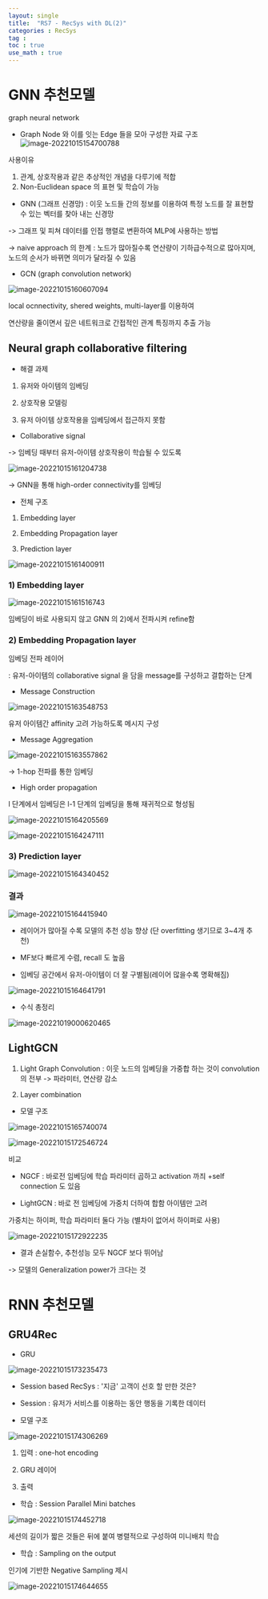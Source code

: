 ```yaml
---
layout: single
title:  "RS7 - RecSys with DL(2)"
categories : RecSys
tag : 
toc : true
use_math : true
---
```


# GNN 추천모델
graph neural network


+ Graph
Node 와 이를 잇는 Edge 들을 모아 구성한 자료 구조
![image-20221015154700788](/images/2022-10-15-RecSys7/image-20221015154700788.png)

사용이유
1) 관계, 상호작용과 같은 추상적인 개념을 다루기에 적합
2) Non-Euclidean space 의 표현 및 학습이 가능

+ GNN (그래프 신경망)
: 이웃 노드들 간의 정보를 이용하여 특정 노드를 잘 표현할 수 있는 벡터를 찾아 내는 신경망

-> 그래프 및 피쳐 데이터를 인접 행렬로 변환하여 MLP에 사용하는 방법

-> naive approach 의 한계 : 노드가 많아질수록 연산량이 기하급수적으로 많아지며, 노드의 순서가 바뀌면 의미가 달라질 수 있음

+ GCN (graph convolution network)

![image-20221015160607094](/images/2022-10-15-RecSys7/image-20221015160607094.png)

local ocnnectivity, shered weights, multi-layer를 이용하여 

연산량을 줄이면서 깊은 네트워크로 간접적인 관계 특징까지 추출 가능


## Neural graph collaborative filtering

+ 해결 과제

1) 유저와 아이템의 임베딩

2) 상호작용 모델링

3) 유저 아이템 상호작용을 임베딩에서 접근하지 못함

+ Collaborative signal

-> 임베딩 때부터 유저-아이템 상호작용이 학습될 수 있도록 

![image-20221015161204738](/images/2022-10-15-RecSys7/image-20221015161204738.png)

-> GNN을 통해  high-order connectivity를 임베딩


+ 전체 구조

1) Embedding layer

2) Embedding Propagation layer

3) Prediction layer

![image-20221015161400911](/images/2022-10-15-RecSys7/image-20221015161400911.png)

### 1) Embedding layer

![image-20221015161516743](/images/2022-10-15-RecSys7/image-20221015161516743.png)

임베딩이 바로 사용되지 않고 GNN 의 2)에서 전파시켜 refine함

### 2) Embedding Propagation layer
임베딩 전파 레이어

: 유저-아이템의 collaborative signal 을 담을 message를 구성하고 결합하는 단계

+ Message Construction

![image-20221015163548753](/images/2022-10-15-RecSys7/image-20221015163548753.png)

유저 아이템간 affinity 고려 가능하도록 메시지 구성

+ Message Aggregation

![image-20221015163557862](/images/2022-10-15-RecSys7/image-20221015163557862.png)

-> 1-hop 전파를 통한 임베딩

+ High order propagation

l 단계에서 임베딩은 l-1 단계의 임베딩을 통해 재귀적으로 형성됨

![image-20221015164205569](/images/2022-10-15-RecSys7/image-20221015164205569.png)

![image-20221015164247111](/images/2022-10-15-RecSys7/image-20221015164247111.png)


### 3) Prediction layer

![image-20221015164340452](/images/2022-10-15-RecSys7/image-20221015164340452.png)

### 결과

![image-20221015164415940](/images/2022-10-15-RecSys7/image-20221015164415940.png)

+ 레이어가 많아질 수록 모델의 추천 성능 향상 
(단 overfitting 생기므로 3~4개 추천)

+ MF보다 빠르게 수렴, recall 도 높음
+ 임베딩 공간에서 유저-아이템이 더 잘 구별됨(레이어 많을수록 명확해짐)

![image-20221015164641791](/images/2022-10-15-RecSys7/image-20221015164641791.png)



+ 수식 총정리

![image-20221019000620465](/images/2022-10-15-RecSys7/image-20221019000620465.png)


## LightGCN
1) Light Graph Convolution
 : 이웃 노드의 임베딩을 가중합 하는 것이 convolution의 전부 -> 파라미터, 연산량 감소

2) Layer combination

+ 모델 구조

![image-20221015165740074](/images/2022-10-15-RecSys7/image-20221015165740074.png)

![image-20221015172546724](/images/2022-10-15-RecSys7/image-20221015172546724.png)

비교
+ NGCF : 바로전 임베딩에 학습 파라미터 곱하고 activation 까즤
+self connection 도 있음

+ LightGCN : 바로 전 임베딩에 가중치 더하여 합함
아이템만 고려

가중치는 하이퍼, 학습 파라미터 둘다 가능 (별차이 없어서 하이퍼로 사용)

![image-20221015172922235](/images/2022-10-15-RecSys7/image-20221015172922235.png)

+ 결과
손실함수, 추천성능 모두 NGCF 보다 뛰어남

-> 모델의 Generalization power가 크다는 것



# RNN 추천모델

## GRU4Rec
+ GRU

![image-20221015173235473](/images/2022-10-15-RecSys7/image-20221015173235473.png)

+ Session based RecSys
: '지금' 고객이 선호 할 만한 것은?

+ Session : 유저가 서비스를 이용하는 동안 행동을 기록한 데이터


+ 모델 구조

![image-20221015174306269](/images/2022-10-15-RecSys7/image-20221015174306269.png)

1) 입력 : one-hot encoding 

2) GRU 레이어 

3) 출력 

+ 학습 : Session Parallel Mini batches

![image-20221015174452718](/images/2022-10-15-RecSys7/image-20221015174452718.png)

세션의 길이가 짧은 것들은 뒤에 붙여 병렬적으로 구성하여 미니배치 학습

+ 학습 : Sampling on the output

인기에 기반한 Negative Sampling 제시

![image-20221015174644655](/images/2022-10-15-RecSys7/image-20221015174644655.png)

